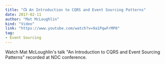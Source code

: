 ```yaml
---
title: "📺 An Introduction to CQRS and Event Sourcing Patterns"
date: 2017-02-11
author: "Mat McLoughlin"
kind: "Video"
link: "https://www.youtube.com/watch?v=9a1PqwFrMP0"
tag:
- Event Sourcing
---
```


Watch Mat McLoughlin's talk "An Introduction to CQRS and Event Sourcing Patterns" recorded at NDC conference.

<!-- more -->

<YouTube id="9a1PqwFrMP0"></YouTube>
